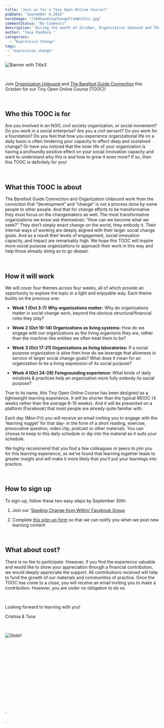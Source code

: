 ```yaml
---
title: "Join us for a Tiny Open Online Course!"
pubDate: "September 6,2016"
heroImage: "/160SeedingChangeFromWithin.jpg"
commentStatus: "No Comments"
description: "During the month of October, Organization Unbound and The Barefoot Guide Connection will be hosting a TOOC (Tiny Open Online Course) to explore the relationship between organizations and social transformation. This light, month-long learning experience called ‘Seeding Change from Within’ will explore how to increase an organization’s social impact by growing change from the inside out."
author: "Tana Paddock "
categories: 
  - "Expressive Change"
tags:
 - "expressive change"
---
```


![Banner with Title3](https://organizationunbound.org/wp-content/uploads/2016/09/Banner-with-Title3-300x93.jpg)

 

Join [Organization Unbound](http://l.facebook.com/l.php?u=https%3A%2F%2Forganizationunbound.org%2Fabout-2%2F&h=0AQGvsub9&s=1) and [The Barefoot Guide Connection](http://l.facebook.com/l.php?u=http%3A%2F%2Fwww.barefootguide.org%2Fwhat-are-we.html&h=PAQGw5Avf&s=1) this October for our Tiny Open Online Course (TOOC)!

 

## Who this TOOC is for

Are you involved in an NGO, civil society organization, or social movement? Do you work in a social enterprise? Are you a civil servant? Do you work for a foundation? Do you feel that how you experience organizational life on a daily basis is often hindering your capacity to effect deep and sustained change? Or have you noticed that the inner life of your organization is having a profoundly positive effect on your social innovation capacity and want to understand why this is and how to grow it even more? If so, then this TOOC is definitely for you!

 

## What this TOOC is about

The Barefoot Guide Connection and Organization Unbound work from the conviction that “development” and “change” is not a process done by some people to other people. And that for change efforts to be transformative they must focus on the changemakers as well. The most transformative organizations we know ask themselves: “How can we become what we seek?” They don’t simply enact change on the world, they embody it. Their internal ways of working are deeply aligned with their larger social change goals. And as a result their levels of engagement, social innovation capacity, and impact are remarkably high. We hope this TOOC will inspire more social purpose organizations to approach their work in this way and help those already doing so to go deeper.

 

## How it will work

We will cover four themes across four weeks, all of which provide an opportunity to explore the topic in a light and enjoyable way. Each theme builds on the previous one:

- **Week 1 (Oct 3-7)** **Why organizations matter:** Why do organizations matter in social change work, beyond the obvious structural/financial roles they play?

- **Week 2 (Oct 10-14) Organizations as living systems:** How do we engage with our organizations as the living organisms they are, rather than the machine-like entities we often treat them to be?

- **Week 3 (Oct 17-21) Organizations as living laboratories:** If a social purpose organization is alive then how do we leverage that aliveness in service of larger social change goals? What does it mean for an organization to be a living expression of its social purpose?

- **Week 4 (Oct 24-28)** **Foregrounding experience:** What kinds of daily mindsets & practices help an organization more fully embody its social purpose?

True to its name, this Tiny Open Online Course has been designed as a lightweight learning experience. It will be shorter than the typical MOOC (4 weeks rather than the average 6-10 weeks). And it will be presented on a platform (Facebook) that most people are already quite familiar with.

Each day (Mon-Fri) you will receive an email inviting you to engage with the ‘learning nugget’ for that day- in the form of a short reading, exercise, provocative question, video clip, podcast or other materials. You can choose to keep to this daily schedule or dip into the material as it suits your schedule.

We highly recommend that you find a few colleagues or peers to join you for this learning experience, as we’ve found that learning together leads to greater insight and will make it more likely that you’ll put your learnings into practice.

 

## How to sign up

To sign-up, follow these two easy steps by September 30th:

1) Join our ‘[Seeding Change from Within’ Facebook Group](https://www.facebook.com/groups/289053651461809/)

2) Complete [this sign-up form](http://eepurl.com/cegUAj) so that we can notify you when we post new learning content

 

## What about cost?

There is no fee to participate. However, if you find the experience valuable and would like to show your appreciation through a financial contribution, we would deeply appreciate the support. All contributions received will help to fund the growth of our materials and communities of practice. Once the TOOC has come to a close, you will receive an email inviting you to make a contribution. However, you are under no obligation to do so.

 

Looking forward to learning with you!

Cristina & Tana

 

![Slide1](https://organizationunbound.org/wp-content/uploads/2016/09/Slide1-300x225.jpg)

 

 

 

 

 

 

 

.

.
